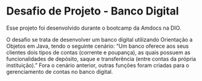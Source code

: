 # Desafio de Projeto - Banco Digital

Esse projeto foi desenvolvido durante o bootcamp da Amdocs na DIO.

O desafio se trata de desenvolver um banco digital utilizando Orientação a Objetos em Java, tendo o seguinte cenário: “Um banco oferece aos seus clientes dois tipos de contas (corrente e poupança), as quais possuem as funcionalidades de depósito, saque e transferência (entre contas da própria instituição).”
Fora o cenário anterior, outras funções foram criadas para o gerenciamento de contas no banco digital.
